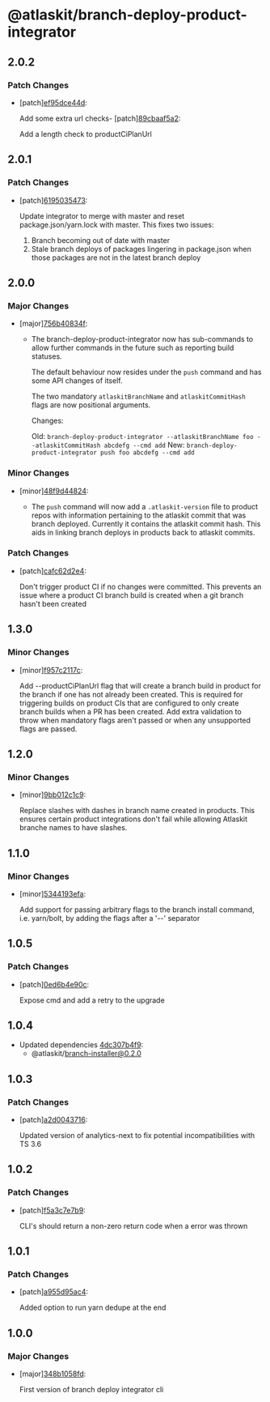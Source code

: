 # @atlaskit/branch-deploy-product-integrator

## 2.0.2

### Patch Changes

- [patch][ef95dce44d](https://bitbucket.org/atlassian/atlaskit-mk-2/commits/ef95dce44d):

  Add some extra url checks- [patch][89cbaaf5a2](https://bitbucket.org/atlassian/atlaskit-mk-2/commits/89cbaaf5a2):

  Add a length check to productCiPlanUrl

## 2.0.1

### Patch Changes

- [patch][6195035473](https://bitbucket.org/atlassian/atlaskit-mk-2/commits/6195035473):

  Update integrator to merge with master and reset package.json/yarn.lock with master.
  This fixes two issues:

  1. Branch becoming out of date with master
  2. Stale branch deploys of packages lingering in package.json when those packages are not in the latest branch deploy

## 2.0.0

### Major Changes

- [major][756b40834f](https://bitbucket.org/atlassian/atlaskit-mk-2/commits/756b40834f):

  - The branch-deploy-product-integrator now has sub-commands to allow further commands in the future such as reporting build statuses.

    The default behaviour now resides under the `push` command and has some API changes of itself.

    The two mandatory `atlaskitBranchName` and `atlaskitCommitHash` flags are now positional arguments.

    Changes:

    Old: `branch-deploy-product-integrator --atlaskitBranchName foo --atlaskitCommitHash abcdefg --cmd add`
    New: `branch-deploy-product-integrator push foo abcdefg --cmd add`

### Minor Changes

- [minor][48f9d44824](https://bitbucket.org/atlassian/atlaskit-mk-2/commits/48f9d44824):

  - The `push` command will now add a `.atlaskit-version` file to product repos with information pertaining to the atlaskit commit that was branch deployed. Currently it contains the atlaskit commit hash. This aids in linking branch deploys in products back to atlaskit commits.

### Patch Changes

- [patch][cafc62d2e4](https://bitbucket.org/atlassian/atlaskit-mk-2/commits/cafc62d2e4):

  Don't trigger product CI if no changes were committed. This prevents an issue where a product CI branch build is created when a git branch hasn't been created

## 1.3.0

### Minor Changes

- [minor][f957c2117c](https://bitbucket.org/atlassian/atlaskit-mk-2/commits/f957c2117c):

  Add --productCiPlanUrl flag that will create a branch build in product for the branch if one has not already been created. This is required for triggering builds on product CIs that are configured to only create branch builds when a PR has been created.
  Add extra validation to throw when mandatory flags aren't passed or when any unsupported flags are passed.

## 1.2.0

### Minor Changes

- [minor][9bb012c1c9](https://bitbucket.org/atlassian/atlaskit-mk-2/commits/9bb012c1c9):

  Replace slashes with dashes in branch name created in products. This ensures certain product integrations don't fail while allowing Atlaskit branche names to have slashes.

## 1.1.0

### Minor Changes

- [minor][5344193efa](https://bitbucket.org/atlassian/atlaskit-mk-2/commits/5344193efa):

  Add support for passing arbitrary flags to the branch install command, i.e. yarn/bolt, by adding the flags after a '--' separator

## 1.0.5

### Patch Changes

- [patch][0ed6b4e90c](https://bitbucket.org/atlassian/atlaskit-mk-2/commits/0ed6b4e90c):

  Expose cmd and add a retry to the upgrade

## 1.0.4

- Updated dependencies [4dc307b4f9](https://bitbucket.org/atlassian/atlaskit-mk-2/commits/4dc307b4f9):
  - @atlaskit/branch-installer@0.2.0

## 1.0.3

### Patch Changes

- [patch][a2d0043716](https://bitbucket.org/atlassian/atlaskit-mk-2/commits/a2d0043716):

  Updated version of analytics-next to fix potential incompatibilities with TS 3.6

## 1.0.2

### Patch Changes

- [patch][f5a3c7e7b9](https://bitbucket.org/atlassian/atlaskit-mk-2/commits/f5a3c7e7b9):

  CLI's should return a non-zero return code when a error was thrown

## 1.0.1

### Patch Changes

- [patch][a955d95ac4](https://bitbucket.org/atlassian/atlaskit-mk-2/commits/a955d95ac4):

  Added option to run yarn dedupe at the end

## 1.0.0

### Major Changes

- [major][348b1058fd](https://bitbucket.org/atlassian/atlaskit-mk-2/commits/348b1058fd):

  First version of branch deploy integrator cli
